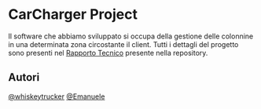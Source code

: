 # CarCharger Project
Il software che abbiamo sviluppato si occupa della gestione delle colonnine in una determinata zona circostante il client. Tutti i dettagli del progetto sono presenti nel [Rapporto Tecnico](RapportoTecnico_Campora_Poletto.docx) presente nella repository.

## Autori
[@whiskeytrucker](https://github.com/whiskeytrucker)
[@Emanuele](https://github.com/Megaman99)
